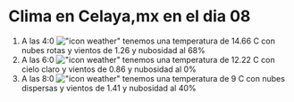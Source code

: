# Clima en Celaya,mx en el dia 08

1. A las 4:0 !["icon weather"](http://openweathermap.org/img/w/04n.png) tenemos una temperatura de 14.66 C con nubes rotas y  vientos de 1.26 y nubosidad al 68%
1. A las 6:0 !["icon weather"](http://openweathermap.org/img/w/01n.png) tenemos una temperatura de 12.22 C con cielo claro y  vientos de 0.86 y nubosidad al 0%
1. A las 8:0 !["icon weather"](http://openweathermap.org/img/w/03n.png) tenemos una temperatura de 9 C con nubes dispersas y  vientos de 1.41 y nubosidad al 40%
